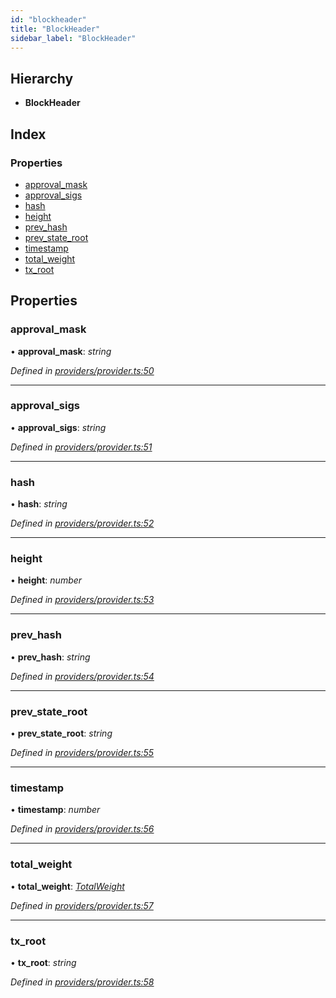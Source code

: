 ```yaml
---
id: "blockheader"
title: "BlockHeader"
sidebar_label: "BlockHeader"
---
```


## Hierarchy

* **BlockHeader**

## Index

### Properties

* [approval_mask](blockheader.md#approval_mask)
* [approval_sigs](blockheader.md#approval_sigs)
* [hash](blockheader.md#hash)
* [height](blockheader.md#height)
* [prev_hash](blockheader.md#prev_hash)
* [prev_state_root](blockheader.md#prev_state_root)
* [timestamp](blockheader.md#timestamp)
* [total_weight](blockheader.md#total_weight)
* [tx_root](blockheader.md#tx_root)

## Properties

###  approval_mask

• **approval_mask**: *string*

*Defined in [providers/provider.ts:50](https://github.com/nearprotocol/nearlib/blob/88ad17d/src.ts/providers/provider.ts#L50)*

___

###  approval_sigs

• **approval_sigs**: *string*

*Defined in [providers/provider.ts:51](https://github.com/nearprotocol/nearlib/blob/88ad17d/src.ts/providers/provider.ts#L51)*

___

###  hash

• **hash**: *string*

*Defined in [providers/provider.ts:52](https://github.com/nearprotocol/nearlib/blob/88ad17d/src.ts/providers/provider.ts#L52)*

___

###  height

• **height**: *number*

*Defined in [providers/provider.ts:53](https://github.com/nearprotocol/nearlib/blob/88ad17d/src.ts/providers/provider.ts#L53)*

___

###  prev_hash

• **prev_hash**: *string*

*Defined in [providers/provider.ts:54](https://github.com/nearprotocol/nearlib/blob/88ad17d/src.ts/providers/provider.ts#L54)*

___

###  prev_state_root

• **prev_state_root**: *string*

*Defined in [providers/provider.ts:55](https://github.com/nearprotocol/nearlib/blob/88ad17d/src.ts/providers/provider.ts#L55)*

___

###  timestamp

• **timestamp**: *number*

*Defined in [providers/provider.ts:56](https://github.com/nearprotocol/nearlib/blob/88ad17d/src.ts/providers/provider.ts#L56)*

___

###  total_weight

• **total_weight**: *[TotalWeight](totalweight.md)*

*Defined in [providers/provider.ts:57](https://github.com/nearprotocol/nearlib/blob/88ad17d/src.ts/providers/provider.ts#L57)*

___

###  tx_root

• **tx_root**: *string*

*Defined in [providers/provider.ts:58](https://github.com/nearprotocol/nearlib/blob/88ad17d/src.ts/providers/provider.ts#L58)*
